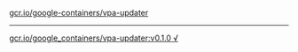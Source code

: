 [gcr.io/google-containers/vpa-updater](https://hub.docker.com/r/anjia0532/vpa-updater/tags/) 

----
[gcr.io/google_containers/vpa-updater:v0.1.0 √](https://hub.docker.com/r/anjia0532/vpa-updater/tags/)

